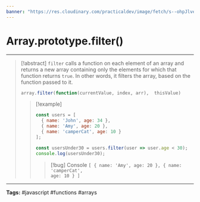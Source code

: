 ```yaml
---
banner: "https://res.cloudinary.com/practicaldev/image/fetch/s--ohpJlve1--/c_imagga_scale,f_auto,fl_progressive,h_420,q_auto,w_1000/https://res.cloudinary.com/drquzbncy/image/upload/v1586605549/javascript_banner_sxve2l.jpg"
---
```

# Array.prototype.filter()
<hr> 

> [!abstract]
> `filter` calls a function on each element of an array and returns a new array containing only the elements for which that function returns `true`. 
> In other words, it filters the array, based on the function passed to it.
> ```js
> array.filter(function(currentValue, index, arr),  thisValue)
> ```
> 
> > [!example]
> > 
> > ```js
> > const users = [
> >   { name: 'John', age: 34 },
> >   { name: 'Amy', age: 20 },
> >   { name: 'camperCat', age: 10 }
> > ];
> > 
> > const usersUnder30 = users.filter(user => user.age < 30);
> > console.log(usersUnder30); 
> > ```
> > 
> > > [!bug] Console
> > > <code>[ { name: 'Amy', age: 20 }, { name: 'camperCat', age: 10 } ]</code>
> > 
> 

<hr>
<b>Tags:</b> #javascript #functions #arrays